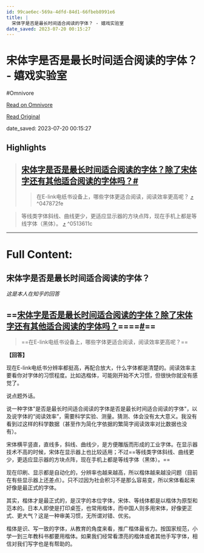 ```yaml
---
id: 99cae6ec-569a-4dfd-84d1-66fbeb8991e6
title: |
  宋体字是否是最长时间适合阅读的字体？ - 嬉戏实验室
date_saved: 2023-07-20 00:15:27
---
```


# 宋体字是否是最长时间适合阅读的字体？ - 嬉戏实验室
#Omnivore

[Read on Omnivore](https://omnivore.app/me/-1897182897c)

[Read Original](https://blog.xiiigame.com/2020-07-22-%E5%AE%8B%E4%BD%93%E5%AD%97%E6%98%AF%E5%90%A6%E6%98%AF%E6%9C%80%E9%95%BF%E6%97%B6%E9%97%B4%E9%80%82%E5%90%88%E9%98%85%E8%AF%BB%E7%9A%84%E5%AD%97%E4%BD%93)

date_saved: 2023-07-20 00:15:27


## Highlights

> ## [宋体字是否是最长时间适合阅读的字体？除了宋体字还有其他适合阅读的字体吗？](https://www.zhihu.com/question/19972449/answer/1353834835)[#](#%5F1 "Permanent link")
> 
> > 在E-link电纸书设备上，哪些字体更适合阅读，阅读效率更高呢？ [⤴️](https://omnivore.app/me/-1897182897c#047872fe-1660-4a62-ab6a-25057d74b618)  ^047872fe

> 等线类字体斜线、曲线更少，更适应显示器的方块点阵，现在手机上都是等线字体（黑体）。 [⤴️](https://omnivore.app/me/-1897182897c#0513611c-b5eb-4485-80bf-6711eca9ca6f)  ^0513611c


--- 

# Full Content: 

## 宋体字是否是最长时间适合阅读的字体？

_这是本人在知乎的回答_

## ==[宋体字是否是最长时间适合阅读的字体？除了宋体字还有其他适合阅读的字体吗？](https://www.zhihu.com/question/19972449/answer/1353834835)====[#](#%5F1 "Permanent link")==

> ==在E-link电纸书设备上，哪些字体更适合阅读，阅读效率更高呢？==

**【回答】**

现在E-link电纸书分辨率都挺高，再配合放大，什么字体都是清楚的。阅读效率主要看你对字体的习惯程度。比如选楷体，可能刚开始不大习惯，但很快你就没有感觉了。

说点题外话。

说一种字体"是否是最长时间适合阅读的字体是否是最长时间适合阅读的字体"，以及说字体的“阅读效率”，需要科学实验、测量。猜测、体会没有太大意义。我没有看到过这样的科学数据（甚至作为简化字依据的繁简字阅读效率对比数据也没有）。

宋体横平竖直，直线多，斜线、曲线少，是方便雕版而形成的工业字体。在显示器技术不高的时候，宋体在显示器上也比较适用；不过==等线类字体斜线、曲线更少，更适应显示器的方块点阵，现在手机上都是等线字体（黑体）。==

现在印刷、显示都是自动化的，分辨率也越来越高，所以楷体越来越没问题（目前在有些显示器上还差点）。只不过因为社会积习不是那么容易变，所以宋体看起来好像是最正式的字体。

其实，楷体才是最正式的，是汉字的本位字体，宋体、等线体都是以楷体为原型和范本的。日本人即使是打印桌签，也常用楷体，而中国人则多用宋体，好像更正式、更大气？这是一种审美习惯，无所谓对错、优劣。

楷体是识、写一致的字体，从教育的角度来看，推广楷体最省力。按国家规范，小学一到三年教科书都要用楷体。如果我们经常看漂亮的楷体或者其他手写字体，相信对我们写字也是有帮助的。
